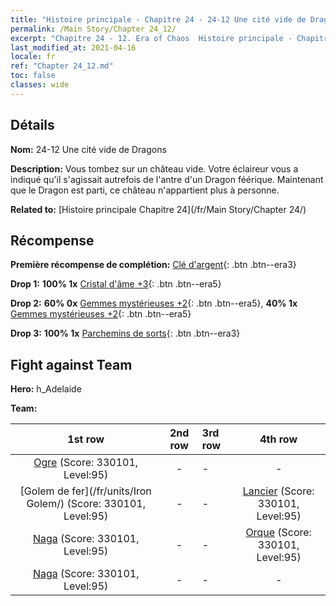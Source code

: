 ```yaml
---
title: "Histoire principale - Chapitre 24 - 24-12 Une cité vide de Dragons"
permalink: /Main Story/Chapter 24_12/
excerpt: "Chapitre 24 - 12. Era of Chaos  Histoire principale - Chapitre 24_12. 24-12 Une cité vide de Dragons"
last_modified_at: 2021-04-16
locale: fr
ref: "Chapter 24_12.md"
toc: false
classes: wide
---
```


## Détails

 **Nom:** 24-12 Une cité vide de Dragons

 **Description:** Vous tombez sur un château vide. Votre éclaireur vous a indiqué qu'il s'agissait autrefois de l'antre d'un Dragon féérique. Maintenant que le Dragon est parti, ce château n'appartient plus à personne.

 **Related to:** [Histoire principale Chapitre 24](/fr/Main Story/Chapter 24/)

## Récompense

 **Première récompense de complétion:** [Clé d'argent](/fr/Items/con_693/){: .btn .btn--era3}

 **Drop 1:** **100% 1x** [Cristal d'âme +3](/fr/Items/mat_87/){: .btn .btn--era5}

 **Drop 2:** **60% 0x** [Gemmes mystérieuses +2](/fr/Items/mat_79/){: .btn .btn--era5}, **40% 1x** [Gemmes mystérieuses +2](/fr/Items/mat_79/){: .btn .btn--era5}

 **Drop 3:** **100% 1x** [Parchemins de sorts](/fr/Items/con_694/){: .btn .btn--era3}


## Fight against Team
 **Hero:** h_Adelaide

 **Team:**


  | 1st row | 2nd row | 3rd row | 4th row |
  |:----:|:----:|:----|:----:|
  | [Ogre](/fr/units/Ogre/) (Score: 330101, Level:95)  | - | - | - |
  | [Golem de fer](/fr/units/Iron Golem/) (Score: 330101, Level:95)  | - | - | [Lancier](/fr/units/Pikeman/) (Score: 330101, Level:95)  |
  | [Naga](/fr/units/Naga/) (Score: 330101, Level:95)  | - | - | [Orque](/fr/units/Orc/) (Score: 330101, Level:95)  |
  | [Naga](/fr/units/Naga/) (Score: 330101, Level:95)  | - | - | - |


